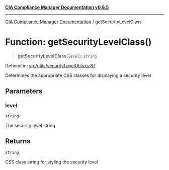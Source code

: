 [**CIA Compliance Manager Documentation v0.8.5**](../README.md)

***

[CIA Compliance Manager Documentation](../globals.md) / getSecurityLevelClass

# Function: getSecurityLevelClass()

> **getSecurityLevelClass**(`level`): `string`

Defined in: [src/utils/securityLevelUtils.ts:87](https://github.com/Hack23/cia-compliance-manager/blob/eca22610f41e5f6b6c0cece88769b1ffbe9db4bd/src/utils/securityLevelUtils.ts#L87)

Determines the appropriate CSS classes for displaying a security level

## Parameters

### level

`string`

The security level string

## Returns

`string`

CSS class string for styling the security level
